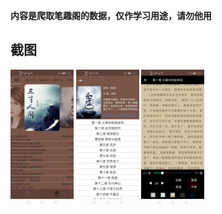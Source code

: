 **内容是爬取笔趣阁的数据，仅作学习用途，请勿他用**

## 截图

<img src="./demo/demo1.jpg" alt="demo1" width="20%" height="20%" /> <img src="./demo/demo2.jpg" alt="demo2" width="20%" height="20%" /> <img src="./demo/demo3.jpg" alt="demo3" width="20%" height="20%" />







